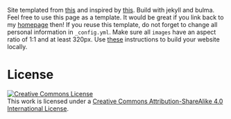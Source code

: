 Site templated from <a href="https://keunhong.com/">this</a> and inspired by <a href="https://vsimkus.github.io/academic-jekyll/">this</a>. Build with jekyll and bulma. Feel free to use this page as a template. It would be great if you link back to my [homepage](oliver.hausdoerfer.de) then! If you reuse this template, do not forget to change all personal information in `_config.yml`. Make sure all `images` have an aspect ratio of 1:1 and at least 320px. Use [these](https://docs.github.com/en/pages/setting-up-a-github-pages-site-with-jekyll/testing-your-github-pages-site-locally-with-jekyll) instructions to build your website locally.

# License
<a rel="license" href="http://creativecommons.org/licenses/by-sa/4.0/"><img alt="Creative Commons License" style="border-width:0" src="https://i.creativecommons.org/l/by-sa/4.0/88x31.png" /></a><br />This work is licensed under a <a rel="license" href="http://creativecommons.org/licenses/by-sa/4.0/">Creative Commons Attribution-ShareAlike 4.0 International License</a>. 

